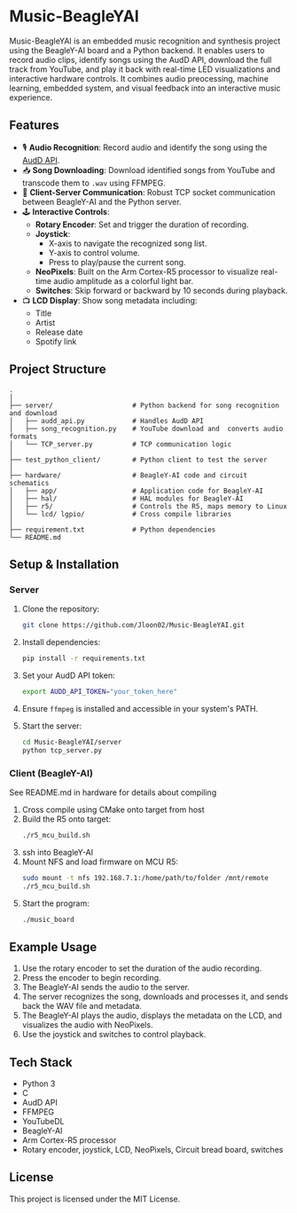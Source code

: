 # Music-BeagleYAI

Music-BeagleYAI is an embedded music recognition and synthesis project using the BeagleY-AI board and a Python backend. It enables users to record audio clips, identify songs using the AudD API, download the full track from YouTube, and play it back with real-time LED visualizations and interactive hardware controls. It combines audio preocessing, machine learning, embedded system, and visual feedback into an interactive music experience.

## Features

- 🎙️ **Audio Recognition**: Record audio and identify the song using the [AudD API](https://audd.io/).
- 📥 **Song Downloading**: Download identified songs from YouTube and transcode them to `.wav` using FFMPEG.
- 🔁 **Client-Server Communication**: Robust TCP socket communication between BeagleY-AI and the Python server.
- 🕹️ **Interactive Controls**:
  - **Rotary Encoder**: Set and trigger the duration of recording.
  - **Joystick**: 
    - X-axis to navigate the recognized song list.
    - Y-axis to control volume.
    - Press to play/pause the current song.
  - **NeoPixels**: Built on the Arm Cortex-R5 processor to visualize real-time audio amplitude as a colorful light bar.
  - **Switches**: Skip forward or backward by 10 seconds during playback.
- 📺 **LCD Display**: Show song metadata including:
  - Title
  - Artist
  - Release date
  - Spotify link

## Project Structure
    .
    │
    ├── server/                    # Python backend for song recognition and download
    │   ├── audd_api.py            # Handles AudD API 
    │   ├── song_recognition.py    # YouTube download and  converts audio formats
    │   └── TCP_server.py          # TCP communication logic
    │
    ├── test_python_client/        # Python client to test the server
    │
    ├── hardware/                  # BeagleY-AI code and circuit schematics
    │   ├── app/                   # Application code for BeagleY-AI
    │   ├── hal/                   # HAL modules for BeagleY-AI
    │   ├── r5/                    # Controls the R5, maps memory to Linux
    │   └── lcd/ lgpio/            # Cross compile libraries
    │
    ├── requirement.txt            # Python dependencies
    └── README.md           


## Setup & Installation

### Server

1. Clone the repository:

    ```bash
    git clone https://github.com/Jloon02/Music-BeagleYAI.git
    ```

2. Install dependencies:

    ```bash
    pip install -r requirements.txt
    ```

3. Set your AudD API token:

    ```bash
    export AUDD_API_TOKEN="your_token_here"
    ```

4. Ensure `ffmpeg` is installed and accessible in your system's PATH.

5. Start the server:

    ```bash
    cd Music-BeagleYAI/server
    python tcp_server.py
    ```

### Client (BeagleY-AI)
See README.md in hardware for details about compiling
1. Cross compile using CMake onto target from host
2. Build the R5 onto target:
    ```bash
    ./r5_mcu_build.sh
    ```
3. ssh into BeagleY-AI
4. Mount NFS and load firmware on MCU R5:
    ```bash
    sudo mount -t nfs 192.168.7.1:/home/path/to/folder /mnt/remote
    ./r5_mcu_build.sh
    ```
5. Start the program:
    ```bash
    ./music_board
    ```


## Example Usage

1. Use the rotary encoder to set the duration of the audio recording.
2. Press the encoder to begin recording.
3. The BeagleY-AI sends the audio to the server.
4. The server recognizes the song, downloads and processes it, and sends back the WAV file and metadata.
5. The BeagleY-AI plays the audio, displays the metadata on the LCD, and visualizes the audio with NeoPixels.
6. Use the joystick and switches to control playback.

## Tech Stack

- Python 3
- C
- AudD API
- FFMPEG
- YouTubeDL
- BeagleY-AI
- Arm Cortex-R5 processor
- Rotary encoder, joystick, LCD, NeoPixels, Circuit bread board, switches

## License

This project is licensed under the MIT License.
